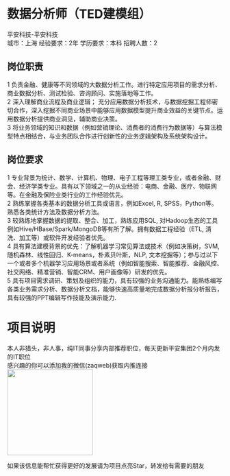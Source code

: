 # 数据分析师（TED建模组）
平安科技-平安科技  
城市：上海 经验要求：2年 学历要求：本科  招聘人数：2

## 岗位职责
1 负责金融、健康等不同领域的大数据分析工作。进行特定应用项目的需求分析、商业数据分析、测试检验、咨询顾问、实施落地等工作。   
2 深入理解商业流程及商业逻辑； 充分应用数据分析技术，与数据挖掘工程师密切合作，深入挖掘不同商业场景中能够应用数据模型提升商业效益的关键节点。运用数据分析提供商业洞见，辅助商业决策。   
3 将业务领域的知识和数据（例如营销理论、消费者的消费行为数据等）与算法模型特点相结合，与业务团队合作进行创新性的业务逻辑架构及系统架构设计。

## 岗位要求
1 专业背景为统计、数学、计算机、物理、电子工程等理工类专业，或者金融、财会、经济学类专业。具有以下领域之一的从业经验：电商、金融、医疗、物联网等。在金融及保险业类行业的工作经验优先。   
2 熟练掌握各类基本的数据分析工具或语言，例如Excel, R, SPSS，Python等。熟悉各类统计方法及数据分析方法。   
3 较熟练地掌握数据的提取、整合、加工，熟练应用SQL, 对Hadoop生态的工具例如Hive/HBase/Spark/MongoDB等有所了解。拥有数据工程经验（ETL, 清洗、加工等）或软件开发经验者优先。   
4 具有算法建模背景的优先：了解机器学习常见算法或技术（例如决策树，SVM, 随机森林、线性回归、K-means，朴素贝叶斯，NLP, 文本挖掘等）；参与过以下一个或者多个机器学习应用场景或者系统（例如智能搜索、智能推荐、金融风控、社交网络、精准营销、智能CRM、用户画像等）研发的优先。   
5 具有项目需求调研、策划及组织的能力，具有较强的业务沟通能力。能熟练编写各类业务需求分析、数据分析文档，能够快速高质量地完成数据分析报分析报告，具有较强的PPT编辑写作技能及演示能力.

# 项目说明

本人非猎头，非人事，纯IT同事分享内部推荐职位，每天更新平安集团2个月内发的IT职位  
感兴趣的你可以添加我的微信(zaqweb)获取内推连接  
<img src="https://github.com/zaqweb/PA-IT-JOBS/blob/master/WechatICode.jpeg"  height="200" width="200">

如果该信息能帮忙获得更好的发展请为项目点亮Star，转发给有需要的朋友




